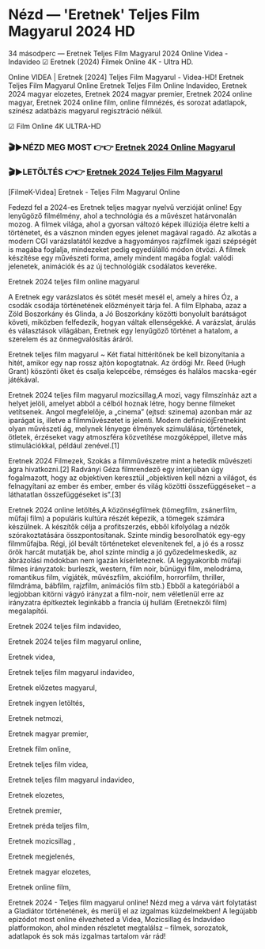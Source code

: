 # Nézd — 'Eretnek' Teljes Film Magyarul 2024 HD
34 másodperc — Eretnek Teljes Film Magyarul 2024 Online Videa - Indavideo ☑ Eretnek (2024) Filmek Online 4K - Ultra HD.

Online VIDEA | Eretnek [2024] Teljes Film Magyarul - Videa-HD! Eretnek Teljes Film Magyarul Online Eretnek Teljes Film Online Indavideo, Eretnek 2024 magyar elozetes, Eretnek 2024 magyar premier, Eretnek 2024 online magyar, Eretnek 2024 online film, online filmnézés, és sorozat adatlapok, színész adatbázis magyarul regisztráció nélkül.

☑ Film Online 4K ULTRA-HD

### 🎬▶NÉZD MEG MOST 👉👉 [Eretnek 2024 Online Magyarul](https://is.gd/ORrjc3)

### 🎬▶LETÖLTÉS 👉👉 [Eretnek 2024 Teljes Film Magyarul](https://is.gd/ORrjc3)

[FilmeK-Videa] Eretnek - Teljes Film Magyarul Online

Fedezd fel a 2024-es Eretnek teljes magyar nyelvű verzióját online! Egy lenyűgöző filmélmény, ahol a technológia és a művészet határvonalán mozog. A filmek világa, ahol a gyorsan változó képek illúziója életre kelti a történetet, és a vásznon minden egyes jelenet magával ragadó. Az alkotás a modern CGI varázslatától kezdve a hagyományos rajzfilmek igazi szépségét is magába foglalja, mindezeket pedig egyedülálló módon ötvözi. A filmek készítése egy művészeti forma, amely mindent magába foglal: valódi jelenetek, animációk és az új technológiák csodálatos keveréke.

Eretnek 2024 teljes film online magyarul

A Eretnek egy varázslatos és sötét mesét mesél el, amely a híres Óz, a csodák csodája történetének előzményeit tárja fel. A film Elphaba, azaz a Zöld Boszorkány és Glinda, a Jó Boszorkány közötti bonyolult barátságot követi, miközben felfedezik, hogyan váltak ellenségekké. A varázslat, árulás és választások világában, Eretnek egy lenyűgöző történet a hatalom, a szerelem és az önmegvalósítás áráról.

Eretnek teljes film magyarul ~ Két fiatal hittérítőnek be kell bizonyítania a hitét, amikor egy nap rossz ajtón kopogtatnak. Az ördögi Mr. Reed (Hugh Grant) köszönti őket és csalja kelepcébe, rémséges és halálos macska-egér játékával.

Eretnek 2024 teljes film magyarul mozicsillag,A mozi, vagy filmszínház azt a helyet jelöli, amelyet abból a célból hoznak létre, hogy benne filmeket vetítsenek. Angol megfelelője, a „cinema” (ejtsd: szinema) azonban már az iparágat is, illetve a filmművészetet is jelenti. Modern definíciójEretnekint olyan művészeti ág, melynek lényege élmények szimulálása, történetek, ötletek, érzéseket vagy atmoszféra közvetítése mozgóképpel, illetve más stimulációkkal, például zenével.[1]

Eretnek 2024 Filmezek, Szokás a filmművészetre mint a hetedik művészeti ágra hivatkozni.[2] Radványi Géza filmrendező egy interjúban úgy fogalmazott, hogy az objektíven keresztül „objektíven kell nézni a világot, és felnagyítani az ember és ember, ember és világ közötti összefüggéseket – a láthatatlan összefüggéseket is”.[3]

Eretnek 2024 online letöltés,A közönségfilmek (tömegfilm, zsánerfilm, műfaji film) a populáris kultúra részét képezik, a tömegek számára készülnek. A készítők célja a profitszerzés, ebből kifolyólag a nézők szórakoztatására összpontosítanak. Szinte mindig besorolhatók egy-egy filmműfajba. Régi, jól bevált történeteket elevenítenek fel, a jó és a rossz örök harcát mutatják be, ahol szinte mindig a jó győzedelmeskedik, az ábrázolási módokban nem igazán kísérleteznek. (A leggyakoribb műfaji filmes irányzatok: burleszk, western, film noir, bűnügyi film, melodráma, romantikus film, vígjáték, művészfilm, akciófilm, horrorfilm, thriller, filmdráma, bábfilm, rajzfilm, animációs film stb.) Ebből a kategóriából a legjobban kitörni vágyó irányzat a film-noir, nem véletlenül erre az irányzatra építkeztek leginkább a francia új hullám (Eretnekzői film) megalapítói.

Eretnek 2024 teljes film indavideo,

Eretnek 2024 teljes film magyarul online,

Eretnek videa,

Eretnek teljes film magyarul indavideo,

Eretnek előzetes magyarul,

Eretnek ingyen letöltés,

Eretnek netmozi,

Eretnek magyar premier,

Eretnek film online,

Eretnek teljes film videa,

Eretnek teljes film magyarul indavideo,

Eretnek elozetes,

Eretnek premier,

Eretnek préda teljes film,

Eretnek mozicsillag ,

Eretnek megjelenés,

Eretnek magyar elozetes,

Eretnek online film,

Eretnek 2024 - Teljes film magyarul online! Nézd meg a várva várt folytatást a Gladiátor történetének, és merülj el az izgalmas küzdelmekben! A legújabb epizódot most online élvezheted a Videa, Mozicsillag és Indavideo platformokon, ahol minden részletet megtalálsz – filmek, sorozatok, adatlapok és sok más izgalmas tartalom vár rád!
